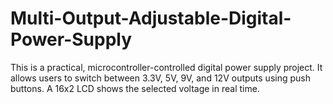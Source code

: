# Multi-Output-Adjustable-Digital-Power-Supply
This is a practical, microcontroller-controlled digital power supply project. It allows users to switch between 3.3V, 5V, 9V, and 12V outputs using push buttons. A 16x2 LCD shows the selected voltage in real time.
